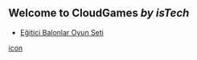 ## Welcome to CloudGames _by_ _isTech_

- [Eğitici Balonlar Oyun Seti](https://play.google.com/store/apps/details?id=com.istech.egiticibalonlar)

[icon](https://lh3.googleusercontent.com/KgMSwkZKR5JTAqg7f8rJpOLNHr-LNMtGtpBGDPtaoC6XaYdEWVthaXEC4iI8mopJSqro=s180-rw)
